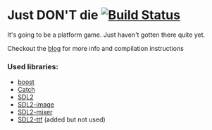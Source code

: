 # Just DON'T die [![Build Status](https://travis-ci.org/LiquidityC/deadgaem.svg?branch=master)](https://travis-ci.org/LiquidityC/deadgaem)

It's going to be a platform game. Just haven't gotten there quite yet.

Checkout the [blog](https://liquidityc.github.io/justdontdie) for more info and compilation instructions

### Used libraries:
- [boost](http://www.boost.org/)
- [Catch](https://github.com/philsquared/Catch)
- [SDL2](https://www.libsdl.org/index.php)
- [SDL2-image](http://www.libsdl.org/projects/SDL_image/)
- [SDL2-mixer](https://www.libsdl.org/projects/SDL_mixer/)
- [SDL2-ttf](http://www.libsdl.org/projects/SDL_ttf/) (added but not used)
